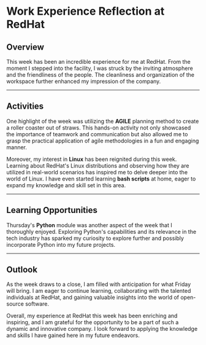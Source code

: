 # Work Experience Reflection at RedHat

## Overview
This week has been an incredible experience for me at RedHat. From the moment I stepped into the facility, I was struck by the inviting atmosphere and the friendliness of the people. The cleanliness and organization of the workspace further enhanced my impression of the company.

---

## Activities
One highlight of the week was utilizing the **AGILE** planning method to create a roller coaster out of straws. This hands-on activity not only showcased the importance of teamwork and communication but also allowed me to grasp the practical application of agile methodologies in a fun and engaging manner.

Moreover, my interest in **Linux** has been reignited during this week. Learning about RedHat's Linux distributions and observing how they are utilized in real-world scenarios has inspired me to delve deeper into the world of Linux. I have even started learning **bash scripts** at home, eager to expand my knowledge and skill set in this area.

---

## Learning Opportunities
Thursday's **Python** module was another aspect of the week that I thoroughly enjoyed. Exploring Python's capabilities and its relevance in the tech industry has sparked my curiosity to explore further and possibly incorporate Python into my future projects.

---

## Outlook
As the week draws to a close, I am filled with anticipation for what Friday will bring. I am eager to continue learning, collaborating with the talented individuals at RedHat, and gaining valuable insights into the world of open-source software.

Overall, my experience at RedHat this week has been enriching and inspiring, and I am grateful for the opportunity to be a part of such a dynamic and innovative company. I look forward to applying the knowledge and skills I have gained here in my future endeavors.

